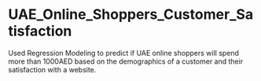 # UAE_Online_Shoppers_Customer_Satisfaction
Used Regression Modeling to predict if UAE online shoppers will spend more than 1000AED based on the demographics of a customer and their satisfaction with a website.
